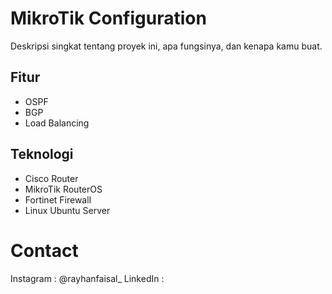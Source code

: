 # MikroTik Configuration

Deskripsi singkat tentang proyek ini, apa fungsinya, dan kenapa kamu buat.

## Fitur

- OSPF
- BGP
- Load Balancing 

## Teknologi

- Cisco Router
- MikroTik RouterOS
- Fortinet Firewall
- Linux Ubuntu Server

# Contact
Instagram : @rayhanfaisal_
LinkedIn  : 
